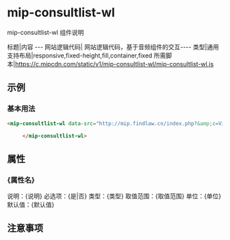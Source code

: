 # mip-consultlist-wl

mip-consultlist-wl 组件说明

标题|内容
--- 网站逻辑代码| 网站逻辑代码，基于音频组件的交互----
类型|通用
支持布局|responsive,fixed-height,fill,container,fixed
所需脚本|https://c.mipcdn.com/static/v1/mip-consultlist-wl/mip-consultlist-wl.js

## 示例

### 基本用法
```html
<mip-consultlist-wl data-src="http://mip.findlaw.cn/index.php?&amp;c=Video&amp;a=ajaxGetReadPraise" class="mip-element mip-layout-container">

     </mip-consultlist-wl>
```

## 属性

### {属性名}

说明：{说明}
必选项：{是|否}
类型：{类型}
取值范围：{取值范围}
单位：{单位}
默认值：{默认值}

## 注意事项

